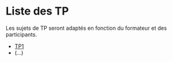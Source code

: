 # Liste des TP

Les sujets de TP seront adaptés en fonction du formateur et des participants.

* [TP1](/TP/TP1.md)
* (...)
